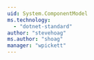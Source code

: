 ```yaml
---
uid: System.ComponentModel
ms.technology: 
  - "dotnet-standard"
author: "stevehoag"
ms.author: "shoag"
manager: "wpickett"
---
```

